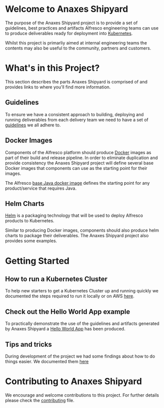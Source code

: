# Welcome to Anaxes Shipyard

The purpose of the Anaxes Shipyard project is to provide a set of guidelines, best practices and artifacts Alfresco engineering teams can use to produce deliverables ready for deployment into [Kubernetes](https://kubernetes.io).

Whilst this project is primarliy aimed at internal engineering teams the contents may also be useful to the community, partners and customers.

# What's in this Project?

This section describes the parts Anaxes Shipyard is comprised of and provides links to where you'll find more information. 

## Guidelines

To ensure we have a consistent approach to building, deploying and running deliverables from each delivery team we need to have a set of [guidelines](./docs/guidelines/README.md) we all adhere to.

## Docker Images

Components of the Alfresco platform should produce [Docker](https://www.docker.com) images as part of their build and release pipeline. In order to eliminate duplication and provide consistency the Anaxes Shipyard project will define several base Docker images that components can use as the starting point for their images.

The Alfresco [base Java docker image](https://github.com/Alfresco/alfresco-docker-base-java) defines the starting point for any product/service that requires Java.

## Helm Charts

[Helm](https://github.com/kubernetes/helm) is a packaging technology that will be used to deploy Alfresco products to Kubernetes.

Similar to producing Docker images, components should also produce helm charts to package their deliverables. The Anaxes Shipyard project also provides some examples.

# Getting Started

## How to run a Kubernetes Cluster

To help new starters to get a Kubernetes Cluster up and running quickly we documented the steps required to run it locally or on AWS [here](./docs/running-a-cluster.md).

## Check out the Hello World App example

To practically demonstrate the use of the guidelines and artifacts generated by Anaxes Shipyard a [Hello World App](https://github.com/Alfresco/alfresco-anaxes-hello-world) has been produced.

## Tips and tricks

During development of the project we had some findings about how to do things easier. We documented them [here](./docs/tips-and-tricks.md)

# Contributing to Anaxes Shipyard

We encourage and welcome contributions to this project. For further details please check the [contributing](https://github.com/Alfresco/alfresco-anaxes-shipyard/blob/master/CONTRIBUTING.md) file.
